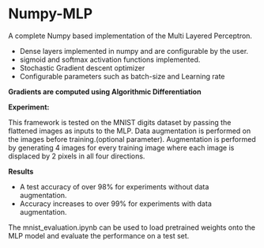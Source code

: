 # Numpy-MLP

A complete Numpy based implementation of the Multi Layered Perceptron. 

- Dense layers implemented in numpy and are configurable by the user.
- sigmoid and softmax activation functions implemented.
- Stochastic Gradient descent optimizer 
- Configurable parameters such as batch-size and Learning rate

**Gradients are computed using Algorithmic Differentiation**

**Experiment:**

This framework is tested on the MNIST digits dataset by passing the flattened images as inputs to the MLP.
Data augmentation is performed on the images before training.(optional parameter).
Augmentation is performed by generating 4 images for every training image where each image is displaced by 2 pixels in all four directions.

**Results**
- A test accuracy of over 98% for experiments without data augmentation.
- Accuracy increases to over 99% for experiments with data augmentation.


The mnist_evaluation.ipynb can be used to load pretrained weights onto the MLP model and evaluate the performance on a test set.
